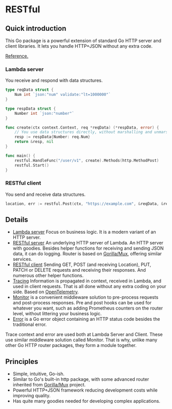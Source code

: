 # RESTful

## Quick introduction

This Go package is a powerful extension of standard Go HTTP server and client libraries.
It lets you handle HTTP+JSON without any extra code.

[Reference.](https://pkg.go.dev/github.com/nokia/restful)

### Lambda server

You receive and respond with data structures.

```go
type reqData struct {
    Num int `json:"num" validate:"lt=1000000"`
}

type respData struct {
    Number int `json:"number"`
}

func create(ctx context.Context, req *reqData) (*respData, error) {
    // You use data structures directly, without marshalling and unmarshalling.
    resp := respData{Number: req.Num}
    return &resp, nil
}

func main() {
    restful.HandleFunc("/user/v1", create).Methods(http.MethodPost)
    restful.Start()
}
```

### RESTful client

You send and receive data structures.

```go
location, err := restful.Post(ctx, "https://example.com", &reqData, &respData)
```

## Details

* [Lambda server](doc/lambda.md) Focus on business logic. It is a modern variant of an HTTP server.
* [RESTful server](doc/server.md) An underlying HTTP server of Lambda. An HTTP server with goodies.
  Besides helper functions for receiving and sending JSON data, it can do logging.
  Router is based on [Gorilla/Mux](https://github.com/gorilla/mux), offering similar services.
* [RESTful client](doc/client.md) Sending GET, POST (and receiving Location), PUT, PATCH or DELETE requests and receiving their responses.
  And numerous other helper functions.
* [Tracing](doc/tracing.md) Information is propagated in context, received in Lambda, and used in client requests.
  That is all done without any extra coding on your side.
  Based on [OpenTelemetry](https://opentelemetry.io/).
* [Monitor](doc/monitor.md) is a convenient middleware solution to pre-process requests and post-process responses.
  Pre and post hooks can be used for whatever you want, such as adding Prometheus counters on the router level, without littering your business logic.
* [Error](doc/error.md) is a Go error object containing an HTTP status code besides the traditional error.

Trace context and error are used both at Lambda Server and Client.
These use similar middleware solution called Monitor.
That is why, unlike many other Go HTTP router packages, they form a module together.

## Principles

* Simple, intuitive, Go-ish.
* Similar to Go's built-in http package, with some advanced router inherited from [Gorilla/Mux](https://github.com/gorilla/mux) project.
* Powerful HTTP+JSON framework reducing development costs while improving quality.
* Has quite many goodies needed for developing complex applications.
